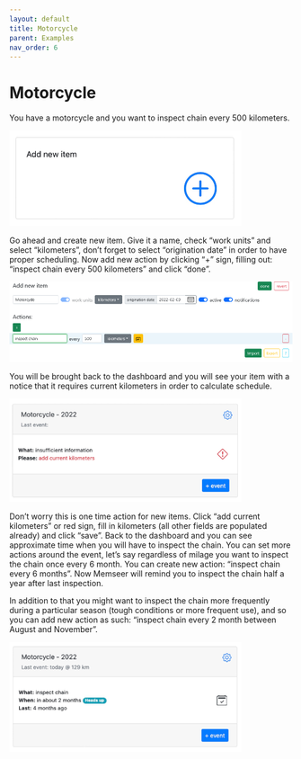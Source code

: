 ```yaml
---
layout: default 
title: Motorcycle
parent: Examples
nav_order: 6
---
```


# Motorcycle

You have a motorcycle and you want to inspect chain every 500 kilometers.

![](../../assets/images/examples/motorcycle/add_new_item.png)

Go ahead and create new item. Give it a name, check “work units” and select
“kilometers”, don’t forget to select “origination date” in order to have proper scheduling. Now add new action by clicking “+” sign, filling out: “inspect chain
every 500 kilometers” and click “done”.

![](../../assets/images/examples/motorcycle/new_item.png)

You will be brought back to the dashboard and you will see your item with a notice that it requires current kilometers
in order to calculate schedule.

![](../../assets/images/examples/motorcycle/insufficient_info.png)

Don’t worry this is one time action for new items. Click “add current kilometers” or red sign, fill in kilometers (all other
fields are populated already) and click “save”. Back to the dashboard and you can see approximate time when you will have to inspect the chain. You can set more
actions around the event, let’s say regardless of milage you want to inspect the chain once every 6 month. You can create new action: “inspect chain every 6
months”. Now Memseer will remind you to inspect the chain half a year after last inspection.

In addition to that you might want to inspect the chain more frequently during a particular season (tough conditions or more frequent use), and so you can add
new action as such: “inspect chain every 2 month between August and November”.

![](../../assets/images/examples/motorcycle/dashboard.png)
